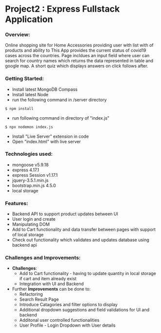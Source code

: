 # Project2 : Express Fullstack Application


### Overview:
Online shopping site for Home Accessories providing user with list with of products and ability to 
This App provides the current status of covid19 cases across the countries. 
Page incldues an input field where user can search for country names which returns the data represented in table and google map.
A short quiz which displays answers on click follows after.

### Getting Started:
- Install latest MongoDB Compass
- Install latest Node
- run the following command in /server directory
```sh
$ npm install
```
- run following command in directory of "index.js"
```sh
$ npx nodemon index.js
```
- Install "Live Server" extension in code
- Open "index.html" with live server

### Technologies used:
- mongoose v5.9.18
- express 4.17.1
- express Session v1.17.1
- jquery-3.5.1.min.js
- bootstrap.min.js 4.5.0
- local storage

### Features:
- Backend API to support product updates between UI
- User login and create
- Manipulating DOM
- Add to Cart functionality and data transfer between pages with support of local storage
- Check out functionality which validates and updates database using backend api


### Challenges and Improvements:
* **Challenges**:
    * Add to Cart functionality - having to update quantity in local storage if cart and item already exist 
    * Integration with UI and Backend
* Further **Improvements** can be done to:
    * Refactoring
    * Search Result Page
    * Introduce Catagories and filter options to display
    * Additional dropdown suggestions and field validations for UI and backend
    * Additonal user controlled functionalities
    * User Profile - Login Dropdown with User details
